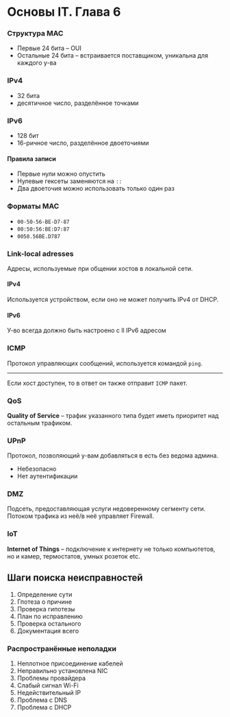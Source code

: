 # Основы IT. Глава 6


### Структура MAC
* Первые 24 бита – OUI
* Остальные 24 бита – встраивается поставщиком, уникальна для каждого у-ва


### IPv4
* 32 бита
* десятичное число, разделённое точками


### IPv6
* 128 бит
* 16-ричное число, разделённое двоеточиями


#### Правила записи
* Первые нули можно опустить
* Нулевые гексеты заменяются на `::`
* Два двоеточия можно использовать только один раз


### Форматы MAC
* `00-50-56-BE-D7-87`
* `00:50:56:BE:D7:87`
* `0050.56BE.D787`

### Link-local adresses
Адресы, используемые при общении хостов в локальной сети.


#### IPv4
Используется устройством, если оно не может получить IPv4 от DHCP.


#### IPv6
У-во всегда должно быть настроено с ll IPv6 адресом


### ICMP
Протокол управляющих сообщений, используется командой `ping`.

---

Если хост доступен, то в ответ он также отправит `ICMP` пакет.


### QoS
**Quality of Service** – трафик указанного типа будет иметь приоритет над остальным трафиком. 


### UPnP
Протокол, позволяющий у-вам добавляться в есть без ведома админа.
* Небезопасно
* Нет аутентификации


### DMZ
Подсеть, предоставляющая услуги недоверенному сегменту сети.
<br> 
Потоком трафика из неё/в неё управляет Firewall.


### IoT
**Internet of Things** – подключение к интернету не только компьютетов, но и камер, термостатов, умных розеток etc.


## Шаги поиска неисправностей
1. Определение сути
2. Гпотеза о причине
3. Проверка гипотезы
4. План по исправлению
5. Проверка остального
6. Документация всего


### Распространённые неполадки
1. Неплотное присоединение кабелей
2. Неправильно установлена NIC
3. Проблемы провайдера
4. Слабый сигнал Wi-Fi
5. Недействительный IP
6. Проблема с DNS
7. Проблема с DHCP
